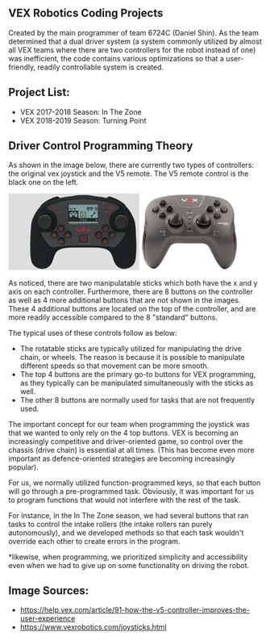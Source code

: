 ## VEX Robotics Coding Projects

Created by the main programmer of team 6724C (Daniel Shin). As the team determined that a dual driver system (a system commonly utilized by almost all VEX teams where there are two controllers for the robot instead of one) was inefficient, the code contains various optimizations so that a user-friendly, readily controllable system is created.

## Project List:
* VEX 2017-2018 Season: In The Zone
* VEX 2018-2019 Season: Turning Point

## Driver Control Programming Theory

As shown in the image below, there are currently two types of controllers: the original vex joystick and the V5 remote. The V5 remote control is the black one on the left.

![1](assets/joysticks.png)

As noticed, there are two manipulatable sticks which both have the x and y axis on each controller. Furthermore, there are 8 buttons on the controller as well as 4 more additional buttons that are not shown in the images. These 4 additional buttons are located on the top of the controller, and are more readily accessible compared to the 8 "standard" buttons.  
  
The typical uses of these controls follow as below:

* The rotatable sticks are typically utilized for manipulating the drive chain, or wheels. The reason is because it is possible to manipulate different speeds so that movement can be more smooth.
* The top 4 buttons are the primary go-to buttons for VEX programming, as they typically can be manipulated simultaneously with the sticks as well.
* The other 8 buttons are normally used for tasks that are not frequently used.

The important concept for our team when programming the joystick was that we wanted to only rely on the 4 top buttons. VEX is becoming an increasingly competitive and driver-oriented game, so control over the chassis (drive chain) is essential at all times. (This has become even more important as defence-oriented strategies are becoming increasingly popular).  
  
For us, we normally utilized function-programmed keys, so that each button will go through a pre-programmed task. Obviously, it was important for us to program functions that would not interfere with the rest of the task.  
  
For instance, in the In The Zone season, we had several buttons that ran tasks to control the intake rollers (the intake rollers ran purely autonomously), and we developed methods so that each task wouldn't override each other to create errors in the program.  
  
*likewise, when programming, we prioritized simplicity and accessibility even when we had to give up on some functionality on driving the robot. 

## Image Sources:
* https://help.vex.com/article/91-how-the-v5-controller-improves-the-user-experience
* https://www.vexrobotics.com/joysticks.html
